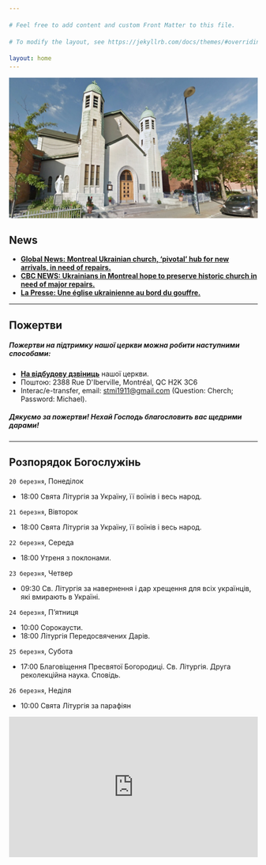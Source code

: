 ```yaml
---

# Feel free to add content and custom Front Matter to this file.

# To modify the layout, see https://jekyllrb.com/docs/themes/#overriding-theme-defaults

layout: home
---
```

![Church](assets/img/church_1.jpg)

## <b>News</b>

* <b><a href="https://globalnews.ca/news/9546247/montreal-ukrainian-church-repairs/?fbclid=IwAR2aQq4UUnmsuRxSgh1RTgqdFhHqu3waPm5Ve0uF2_ID33JVZylNnEYPhtE">
  Global News: Montreal Ukrainian church, ‘pivotal’ hub for new arrivals, in need of repairs.</a></b>
* <b><a href="https://www.cbc.ca/news/canada/montreal/ukrainian-church-repairs-parish-1.6776865">CBC NEWS: Ukrainians in
  Montreal hope to preserve historic church in need of major repairs.</a></b>
* <b><a href="https://www.lapresse.ca/actualites/grand-montreal/2023-03-12/centre-sud/une-eglise-ukrainienne-au-bord-du-gouffre.php">
  La Presse: Une église ukrainienne au bord du gouffre.</a></b>

<hr>
<p></p>

## <b>Пожертви</b>

##### <b>Пожертви на підтримку нашої церкви можна робити наступними способами:</b>

* <b><a href="https://www.gofundme.com/f/church-building-needs-repairs">На відбудову дзвіниць</a></b> нашої церкви.
* Поштою: 2388 Rue D'Iberville, Montréal, QC H2K 3C6
* Interac/e-transfer, email: stmi1911@gmail.com (Question: Cherch; Password: Michael).
<p></p>

##### <b>Дякуємо за пожертви! Нехай Господь благословить вас щедрими дарами! </b>

<hr>
<p></p>

## <b>Розпорядок Богослужінь</b>

`20 березня`, Понеділок

* 18:00 Свята Літургія за Україну, її воїнів і весь народ.

`21 березня`, Вівторок

* 18:00 Свята Літургія за Україну, її воїнів і весь народ.

`22 березня`, Середа

* 18:00 Утреня з поклонами.

`23 березня`, Четвер

* 09:30 Св. Літургія за навернення і дар хрещення для всіх українців, які вмирають в Україні.

`24 березня`, П’ятниця

* 10:00 Сорокаусти.
* 18:00 Літургія Передосвячених Дарів.

`25 березня`, Субота

* 17:00 Благовіщення Пресвятої Богородиці. Св. Літургія. Друга реколекційна наука. Сповідь.

`26 березня`, Неділя

* 10:00 Свята Літургія за парафіян

<div style="position: relative;
  overflow: hidden;
  width: 100%;
  padding-top: 56.25%;">
    <iframe style="position: absolute;
top: 0;
left: 0;
bottom: 0;
right: 0;
width: 100%;
height: 100%;" src="https://www.youtube.com/embed/YK1-bxgVvSw?&autoplay=1" frameborder="0"></iframe>
</div>

